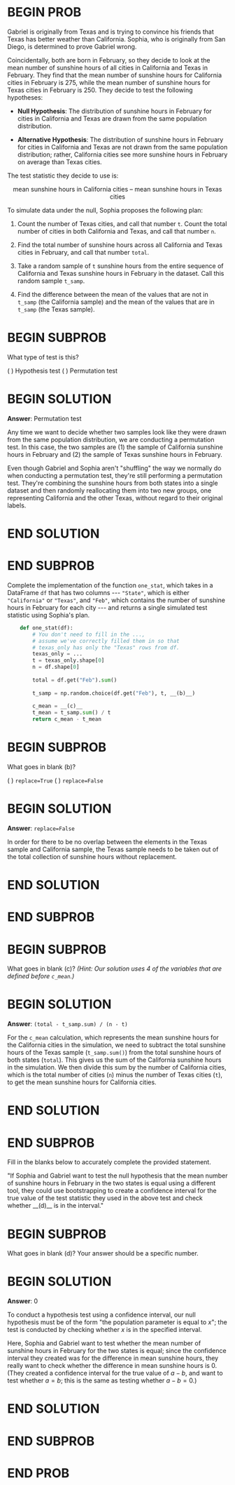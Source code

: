 # BEGIN PROB

Gabriel is originally from Texas and is trying to convince his friends
that Texas has better weather than California. Sophia, who is originally
from San Diego, is determined to prove Gabriel wrong.

Coincidentally, both are born in February, so they decide to look at the
mean number of sunshine hours of all cities in California and Texas in
February. They find that the mean number of sunshine hours for
California cities in February is 275, while the mean number of sunshine
hours for Texas cities in February is 250. They decide to test the
following hypotheses:

-   **Null Hypothesis**: The distribution of sunshine hours in February
    for cities in California and Texas are drawn from the same
    population distribution.

-   **Alternative Hypothesis**: The distribution of sunshine hours in
    February for cities in California and Texas are not drawn from the
    same population distribution; rather, California cities see more
    sunshine hours in February on average than Texas cities.

The test statistic they decide to use is:

$$\text{mean sunshine hours in California cities – mean sunshine hours in Texas cities}$$

To simulate data under the null, Sophia proposes the following plan:

1.  Count the number of Texas cities, and call that number `t`. Count
    the total number of cities in both California and Texas, and call
    that number `n`.

2.  Find the total number of sunshine hours across all California and
    Texas cities in February, and call that number `total`.

3.  Take a random sample of `t` sunshine hours from the entire sequence
    of California and Texas sunshine hours in February in the dataset.
    Call this random sample `t_samp`.

4.  Find the difference between the mean of the values that are not in
    `t_samp` (the California sample) and the mean of the values that are
    in `t_samp` (the Texas sample).

# BEGIN SUBPROB

What type of test is this?

( ) Hypothesis test 
( ) Permutation test

# BEGIN SOLUTION

**Answer**: Permutation test

Any time we want to decide whether two samples look like they were drawn from the same population distribution, we are conducting a permutation test. In this case, the two samples are (1) the sample of California sunshine hours in February and (2) the sample of Texas sunshine hours in February.

Even though Gabriel and Sophia aren't "shuffling" the way we normally do when conducting a permutation test, they're still performing a permutation test. They're combining the sunshine hours from both states into a single dataset and then randomly reallocating them into two new groups, one representing California and the other Texas, without regard to their original labels.

# END SOLUTION

# END SUBPROB

Complete the implementation of the function `one_stat`, which takes in a
DataFrame `df` that has two columns --- `"State"`, which is either
`"California"` or `"Texas"`, and `"Feb"`, which contains the number of
sunshine hours in February for each city --- and returns a single
simulated test statistic using Sophia's plan.

```py
    def one_stat(df):
        # You don't need to fill in the ...,
        # assume we've correctly filled them in so that
        # texas_only has only the "Texas" rows from df.
        texas_only = ...
        t = texas_only.shape[0]
        n = df.shape[0]
        
        total = df.get("Feb").sum()
        
        t_samp = np.random.choice(df.get("Feb"), t, __(b)__)
        
        c_mean = __(c)__
        t_mean = t_samp.sum() / t
        return c_mean - t_mean
```

# BEGIN SUBPROB

What goes in blank (b)?

( ) `replace=True` 
( ) `replace=False`

# BEGIN SOLUTION

**Answer**: `replace=False`

In order for there to be no overlap between the elements in the Texas sample and California sample, the Texas sample needs to be taken out of the total collection of sunshine hours without replacement.

# END SOLUTION

# END SUBPROB


# BEGIN SUBPROB

What goes in blank (c)? *(Hint: Our solution uses 4 of the variables
that are defined before `c_mean`.)*

# BEGIN SOLUTION

**Answer**: `(total - t_samp.sum) / (n - t)`

For the `c_mean` calculation, which represents the mean sunshine hours for the California cities in the simulation, we need to subtract the total sunshine hours of the Texas sample (`t_samp.sum()`) from the total sunshine hours of both states (`total`). This gives us the sum of the California sunshine hours in the simulation. We then divide this sum by the number of California cities, which is the total number of cities (`n`) minus the number of Texas cities (`t`), to get the mean sunshine hours for California cities.

# END SOLUTION

# END SUBPROB

Fill in the blanks below to accurately complete the provided statement.

"If Sophia and Gabriel want to test the null hypothesis that the mean
number of sunshine hours in February in the two states is equal using a
different tool, they could use bootstrapping to create a confidence
interval for the true value of the test statistic they used in the above
test and check whether \_\_(d)\_\_ is in the interval.\"


# BEGIN SUBPROB

What goes in blank (d)? Your answer should be a specific number.

# BEGIN SOLUTION

**Answer**: 0

To conduct a hypothesis test using a confidence interval, our null hypothesis must be of the form "the population parameter is equal to $x$"; the test is conducted by checking whether $x$ is in the specified interval.

Here, Sophia and Gabriel want to test whether the mean number of sunshine hours in February for the two states is equal; since the confidence interval they created was for the difference in mean sunshine hours, they really want to check whether the difference in mean sunshine hours is 0. (They created a confidence interval for the true value of $a - b$, and want to test whether $a = b$; this is the same as testing whether $a - b = 0$.)

# END SOLUTION

# END SUBPROB

# END PROB